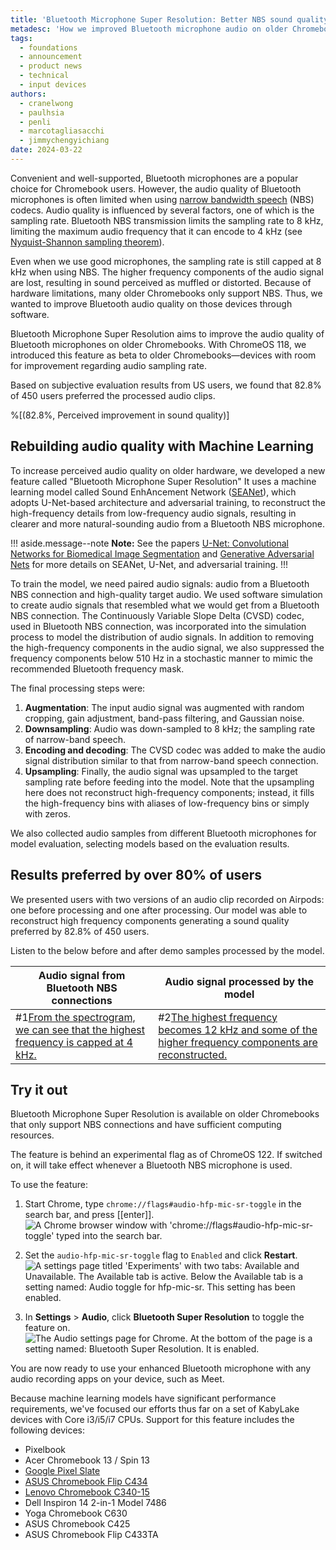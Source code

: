 ```yaml
---
title: 'Bluetooth Microphone Super Resolution: Better NBS sound quality through machine learning'
metadesc: 'How we improved Bluetooth microphone audio on older Chromebooks using AI/ML upscaling.'
tags:
  - foundations
  - announcement
  - product news
  - technical
  - input devices
authors:
  - cranelwong
  - paulhsia
  - penli
  - marcotagliasacchi
  - jimmychengyichiang
date: 2024-03-22
---
```


Convenient and well-supported, Bluetooth microphones are a popular choice for Chromebook users. However, the audio quality of Bluetooth microphones is often limited when using [narrow bandwidth speech](https://www.bluetooth.com/specifications/specs/hands-free-profile-1-8/) (NBS) codecs. Audio quality is influenced by several factors, one of which is the sampling rate. Bluetooth NBS transmission limits the sampling rate to 8 kHz, limiting the maximum audio frequency that it can encode to 4 kHz (see [Nyquist-Shannon sampling theorem](https://en.wikipedia.org/wiki/Nyquist%E2%80%93Shannon_sampling_theorem)).

Even when we use good microphones, the sampling rate is still capped at 8 kHz when using NBS. The higher frequency components of the audio signal are lost, resulting in sound perceived as muffled or distorted. Because of hardware limitations, many older Chromebooks only support NBS. Thus, we wanted to improve Bluetooth audio quality on those devices through software.

Bluetooth Microphone Super Resolution aims to improve the audio quality of Bluetooth microphones on older Chromebooks. With ChromeOS 118, we introduced this feature as beta to older Chromebooks—devices with room for improvement regarding audio sampling rate.

Based on subjective evaluation results from US users, we found that 82.8% of 450 users preferred the processed audio clips.

%[(82.8%, Perceived improvement in sound quality)]

## Rebuilding audio quality with Machine Learning

To increase perceived audio quality on older hardware, we developed a new feature called "Bluetooth Microphone Super Resolution" It uses a machine learning model called Sound EnhAncement Network ([SEANet](https://arxiv.org/abs/2009.02095)), which adopts U-Net-based architecture and adversarial training, to reconstruct the high-frequency details from low-frequency audio signals, resulting in clearer and more natural-sounding audio from a Bluetooth NBS microphone.

!!! aside.message--note
**Note:** See the papers [U-Net: Convolutional Networks for Biomedical Image Segmentation](https://arxiv.org/abs/1505.04597) and [Generative Adversarial Nets](https://arxiv.org/pdf/1406.2661.pdf) for more details on SEANet, U-Net, and adversarial training.
!!!

To train the model, we need paired audio signals: audio from a Bluetooth NBS connection and high-quality target audio. We used software simulation to create audio signals that resembled what we would get from a Bluetooth NBS connection. The Continuously Variable Slope Delta (CVSD) codec, used in Bluetooth NBS connection, was incorporated into the simulation process to model the distribution of audio signals. In addition to removing the high-frequency components in the audio signal, we also suppressed the frequency components below 510 Hz in a stochastic manner to mimic the recommended Bluetooth frequency mask.

The final processing steps were:

1.  **Augmentation**: The input audio signal was augmented with random cropping, gain adjustment, band-pass filtering, and Gaussian noise.
1.  **Downsampling**: Audio was down-sampled to 8 kHz; the sampling rate of narrow-band speech.
1.  **Encoding and decoding**: The CVSD codec was added to make the audio signal distribution similar to that from narrow-band speech connection.
1.  **Upsampling**: Finally, the audio signal was upsampled to the target sampling rate before feeding into the model. Note that the upsampling here does not reconstruct high-frequency components; instead, it fills the high-frequency bins with aliases of low-frequency bins or simply with zeros.

We also collected audio samples from different Bluetooth microphones for model evaluation, selecting models based on the evaluation results.

## Results preferred by over 80% of users

We presented users with two versions of an audio clip recorded on Airpods: one before processing and one after processing. Our model was able to reconstruct high frequency components generating a sound quality preferred by 82.8% of 450 users.

Listen to the below before and after demo samples processed by the model.

| Audio signal from Bluetooth NBS connections                                                                                | Audio signal processed by the model                                                                                                            |
| -------------------------------------------------------------------------------------------------------------------------- | ---------------------------------------------------------------------------------------------------------------------------------------------- |
| #1[From the spectrogram, we can see that the highest frequency is capped at 4 kHz.](ix://posts/bluetooth-nbs/Inline-2.png) | #2[The highest frequency becomes 12 kHz and some of the higher frequency components are reconstructed.](ix://posts/bluetooth-nbs/Inline-3.png) |

## Try it out

Bluetooth Microphone Super Resolution is available on older Chromebooks that only support NBS connections and have sufficient computing resources.

The feature is behind an experimental flag as of ChromeOS 122. If switched on, it will take effect whenever a Bluetooth NBS microphone is used.

To use the feature:

1.  Start Chrome, type `chrome://flags#audio-hfp-mic-sr-toggle` in the search bar, and press [[enter]].
    ![A Chrome browser window with 'chrome://flags#audio-hfp-mic-sr-toggle' typed into the search bar.](ix://posts/bluetooth-nbs/Inline-4.png)

2.  Set the `audio-hfp-mic-sr-toggle` flag to `Enabled` and click **Restart**.
    ![A settings page titled 'Experiments' with two tabs: Available and Unavailable. The Available tab is active. Below the Available tab is a setting named: Audio toggle for hfp-mic-sr. This setting has been enabled.](ix://posts/bluetooth-nbs/Inline-5.png)

3.  In **Settings** > **Audio**, click **Bluetooth Super Resolution** to toggle the feature on.
    ![The Audio settings page for Chrome. At the bottom of the page is a setting named: Bluetooth Super Resolution. It is enabled.](ix://posts/bluetooth-nbs/Inline-6.png)

You are now ready to use your enhanced Bluetooth microphone with any audio recording apps on your device, such as Meet.

Because machine learning models have significant performance requirements, we've focused our efforts thus far on a set of KabyLake devices with Core i3/i5/i7 CPUs. Support for this feature includes the following devices:

- Pixelbook
- Acer Chromebook 13 / Spin 13
- [Google Pixel Slate](https://support.google.com/pixelslate/answer/9131383?hl=en)
- [ASUS Chromebook Flip C434](https://www.asus.com/us/Commercial-Laptops/ASUS-Chromebook-Flip-C434TA/)
- [Lenovo Chromebook C340-15](https://www.lenovo.com/us/en/laptops/lenovo/student-chromebooks/Lenovo-Chromebook-C340-15/p/88LGCC31290)
- Dell Inspiron 14 2-in-1 Model 7486
- Yoga Chromebook C630
- ASUS Chromebook C425
- ASUS Chromebook Flip C433TA
